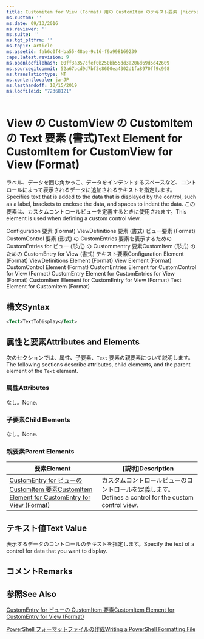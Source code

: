 ```yaml
---
title: Customitem for View (Format) 用の CustomItem のテキスト要素 |Microsoft Docs
ms.custom: ''
ms.date: 09/13/2016
ms.reviewer: ''
ms.suite: ''
ms.tgt_pltfrm: ''
ms.topic: article
ms.assetid: fab6c0f4-ba55-48ae-9c16-f9a998169239
caps.latest.revision: 9
ms.openlocfilehash: 00ff3a357cfef0b250bb55dd3a206d69d5d42609
ms.sourcegitcommit: 52a67bcd9d7bf3e8600ea4302d1fa8970ff9c998
ms.translationtype: MT
ms.contentlocale: ja-JP
ms.lasthandoff: 10/15/2019
ms.locfileid: "72368121"
---
```

# <a name="text-element-for-customitem-for-customview-for-view-format"></a><span data-ttu-id="5a3f1-102">View の CustomView の CustomItem の Text 要素 (書式)</span><span class="sxs-lookup"><span data-stu-id="5a3f1-102">Text Element for CustomItem for CustomView for View (Format)</span></span>

<span data-ttu-id="5a3f1-103">ラベル、データを囲む角かっこ、データをインデントするスペースなど、コントロールによって表示されるデータに追加されるテキストを指定します。</span><span class="sxs-lookup"><span data-stu-id="5a3f1-103">Specifies text that is added to the data that is displayed by the control, such as a label, brackets to enclose the data, and spaces to indent the data.</span></span> <span data-ttu-id="5a3f1-104">この要素は、カスタムコントロールビューを定義するときに使用されます。</span><span class="sxs-lookup"><span data-stu-id="5a3f1-104">This element is used when defining a custom control view.</span></span>

<span data-ttu-id="5a3f1-105">Configuration 要素 (Format) ViewDefinitions 要素 (書式) ビュー要素 (Format) CustomControl 要素 (形式) の CustomEntries 要素を表示するための CustomEntries for ビュー (形式) の Custommentry 要素CustomItem (形式) のための CustomEntry for View (書式) テキスト要素</span><span class="sxs-lookup"><span data-stu-id="5a3f1-105">Configuration Element (Format) ViewDefinitions Element (Format) View Element (Format) CustomControl Element (Format) CustomEntries Element for CustomControl for View (Format) CustomEntry Element for CustomEntries for View (Format) CustomItem Element for CustomEntry for View (Format) Text Element for CustomItem (Format)</span></span>

## <a name="syntax"></a><span data-ttu-id="5a3f1-106">構文</span><span class="sxs-lookup"><span data-stu-id="5a3f1-106">Syntax</span></span>

```xml
<Text>TextToDisplay</Text>
```

## <a name="attributes-and-elements"></a><span data-ttu-id="5a3f1-107">属性と要素</span><span class="sxs-lookup"><span data-stu-id="5a3f1-107">Attributes and Elements</span></span>

<span data-ttu-id="5a3f1-108">次のセクションでは、属性、子要素、`Text` 要素の親要素について説明します。</span><span class="sxs-lookup"><span data-stu-id="5a3f1-108">The following sections describe attributes, child elements, and the parent element of the `Text` element.</span></span>

### <a name="attributes"></a><span data-ttu-id="5a3f1-109">属性</span><span class="sxs-lookup"><span data-stu-id="5a3f1-109">Attributes</span></span>

<span data-ttu-id="5a3f1-110">なし。</span><span class="sxs-lookup"><span data-stu-id="5a3f1-110">None.</span></span>

### <a name="child-elements"></a><span data-ttu-id="5a3f1-111">子要素</span><span class="sxs-lookup"><span data-stu-id="5a3f1-111">Child Elements</span></span>

<span data-ttu-id="5a3f1-112">なし。</span><span class="sxs-lookup"><span data-stu-id="5a3f1-112">None.</span></span>

### <a name="parent-elements"></a><span data-ttu-id="5a3f1-113">親要素</span><span class="sxs-lookup"><span data-stu-id="5a3f1-113">Parent Elements</span></span>

|<span data-ttu-id="5a3f1-114">要素</span><span class="sxs-lookup"><span data-stu-id="5a3f1-114">Element</span></span>|<span data-ttu-id="5a3f1-115">[説明]</span><span class="sxs-lookup"><span data-stu-id="5a3f1-115">Description</span></span>|
|-------------|-----------------|
|[<span data-ttu-id="5a3f1-116">CustomEntry for ビューの CustomItem 要素</span><span class="sxs-lookup"><span data-stu-id="5a3f1-116">CustomItem Element for CustomEntry for View (Format)</span></span>](./customitem-element-for-customentry-for-customcontrol-for-view-format.md)|<span data-ttu-id="5a3f1-117">カスタムコントロールビューのコントロールを定義します。</span><span class="sxs-lookup"><span data-stu-id="5a3f1-117">Defines a control for the custom control view.</span></span>|

## <a name="text-value"></a><span data-ttu-id="5a3f1-118">テキスト値</span><span class="sxs-lookup"><span data-stu-id="5a3f1-118">Text Value</span></span>

<span data-ttu-id="5a3f1-119">表示するデータのコントロールのテキストを指定します。</span><span class="sxs-lookup"><span data-stu-id="5a3f1-119">Specify the text of a control for data that you want to display.</span></span>

## <a name="remarks"></a><span data-ttu-id="5a3f1-120">コメント</span><span class="sxs-lookup"><span data-stu-id="5a3f1-120">Remarks</span></span>

## <a name="see-also"></a><span data-ttu-id="5a3f1-121">参照</span><span class="sxs-lookup"><span data-stu-id="5a3f1-121">See Also</span></span>

[<span data-ttu-id="5a3f1-122">CustomEntry for ビューの CustomItem 要素</span><span class="sxs-lookup"><span data-stu-id="5a3f1-122">CustomItem Element for CustomEntry for View (Format)</span></span>](./customitem-element-for-customentry-for-customcontrol-for-view-format.md)

[<span data-ttu-id="5a3f1-123">PowerShell フォーマットファイルの作成</span><span class="sxs-lookup"><span data-stu-id="5a3f1-123">Writing a PowerShell Formatting File</span></span>](./writing-a-powershell-formatting-file.md)
